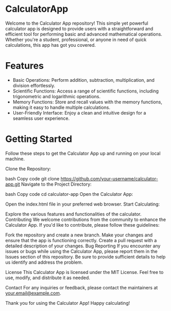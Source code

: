 # CalculatorApp
Welcome to the Calculator App repository! This simple yet powerful calculator app is designed to provide users with a straightforward and efficient tool for performing basic and advanced mathematical operations. Whether you're a student, professional, or anyone in need of quick calculations, this app has got you covered.

# Features
* Basic Operations: Perform addition, subtraction, multiplication, and division effortlessly.
* Scientific Functions: Access a range of scientific functions, including trigonometric and logarithmic operations.
* Memory Functions: Store and recall values with the memory functions, making it easy to handle multiple calculations.
* User-Friendly Interface: Enjoy a clean and intuitive design for a seamless user experience.

# Getting Started
Follow these steps to get the Calculator App up and running on your local machine.

Clone the Repository:

bash
Copy code
git clone https://github.com/your-username/calculator-app.git
Navigate to the Project Directory:

bash
Copy code
cd calculator-app
Open the Calculator App:

Open the index.html file in your preferred web browser.
Start Calculating:

Explore the various features and functionalities of the calculator.
Contributing
We welcome contributions from the community to enhance the Calculator App. If you'd like to contribute, please follow these guidelines:

Fork the repository and create a new branch.
Make your changes and ensure that the app is functioning correctly.
Create a pull request with a detailed description of your changes.
Bug Reporting
If you encounter any issues or bugs while using the Calculator App, please report them in the Issues section of this repository. Be sure to provide sufficient details to help us identify and address the problem.

License
This Calculator App is licensed under the MIT License. Feel free to use, modify, and distribute it as needed.

Contact
For any inquiries or feedback, please contact the maintainers at your.email@example.com.

Thank you for using the Calculator App! Happy calculating!
